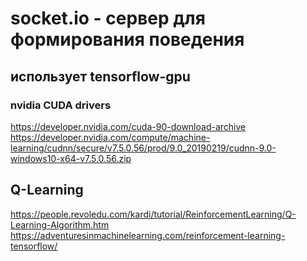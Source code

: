 # socket.io - сервер для формирования поведения
## использует tensorflow-gpu
### nvidia CUDA drivers
https://developer.nvidia.com/cuda-90-download-archive
https://developer.nvidia.com/compute/machine-learning/cudnn/secure/v7.5.0.56/prod/9.0_20190219/cudnn-9.0-windows10-x64-v7.5.0.56.zip

## Q-Learning
https://people.revoledu.com/kardi/tutorial/ReinforcementLearning/Q-Learning-Algorithm.htm
https://adventuresinmachinelearning.com/reinforcement-learning-tensorflow/
